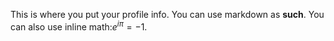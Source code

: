 This is where you put your profile info. You can use markdown as **such**. You can also use inline math:$e^{i\pi} = -1$.